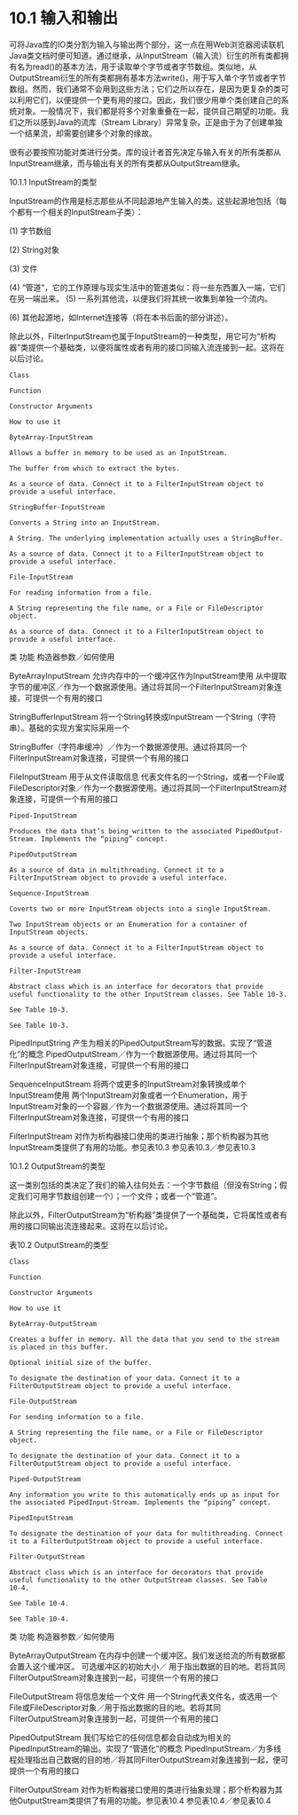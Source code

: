 # 10.1 输入和输出

可将Java库的IO类分割为输入与输出两个部分，这一点在用Web浏览器阅读联机Java类文档时便可知道。通过继承，从InputStream（输入流）衍生的所有类都拥有名为read()的基本方法，用于读取单个字节或者字节数组。类似地，从OutputStream衍生的所有类都拥有基本方法write()，用于写入单个字节或者字节数组。然而，我们通常不会用到这些方法；它们之所以存在，是因为更复杂的类可以利用它们，以便提供一个更有用的接口。因此，我们很少用单个类创建自己的系统对象。一般情况下，我们都是将多个对象重叠在一起，提供自己期望的功能。我们之所以感到Java的流库（Stream Library）异常复杂，正是由于为了创建单独一个结果流，却需要创建多个对象的缘故。

很有必要按照功能对类进行分类。库的设计者首先决定与输入有关的所有类都从InputStream继承，而与输出有关的所有类都从OutputStream继承。

10.1.1 InputStream的类型

InputStream的作用是标志那些从不同起源地产生输入的类。这些起源地包括（每个都有一个相关的InputStream子类）：

(1) 字节数组

(2) String对象

(3) 文件

(4) “管道”，它的工作原理与现实生活中的管道类似：将一些东西置入一端，它们在另一端出来。 (5) 一系列其他流，以便我们将其统一收集到单独一个流内。

(6) 其他起源地，如Internet连接等（将在本书后面的部分讲述）。

除此以外，FilterInputStream也属于InputStream的一种类型，用它可为“析构器”类提供一个基础类，以便将属性或者有用的接口同输入流连接到一起。这将在以后讨论。

```
Class

Function

Constructor Arguments

How to use it

ByteArray-InputStream

Allows a buffer in memory to be used as an InputStream.

The buffer from which to extract the bytes.

As a source of data. Connect it to a FilterInputStream object to provide a useful interface.

StringBuffer-InputStream

Converts a String into an InputStream.

A String. The underlying implementation actually uses a StringBuffer.

As a source of data. Connect it to a FilterInputStream object to provide a useful interface.

File-InputStream

For reading information from a file.

A String representing the file name, or a File or FileDescriptor object.

As a source of data. Connect it to a FilterInputStream object to provide a useful interface.
```

类 功能 构造器参数／如何使用

ByteArrayInputStream 允许内存中的一个缓冲区作为InputStream使用 从中提取字节的缓冲区／作为一个数据源使用。通过将其同一个FilterInputStream对象连接，可提供一个有用的接口

StringBufferInputStream 将一个String转换成InputStream 一个String（字符串）。基础的实现方案实际采用一个

StringBuffer（字符串缓冲）／作为一个数据源使用。通过将其同一个FilterInputStream对象连接，可提供一个有用的接口

FileInputStream 用于从文件读取信息 代表文件名的一个String，或者一个File或FileDescriptor对象／作为一个数据源使用。通过将其同一个FilterInputStream对象连接，可提供一个有用的接口

```
Piped-InputStream

Produces the data that’s being written to the associated PipedOutput-Stream. Implements the “piping” concept.

PipedOutputStream

As a source of data in multithreading. Connect it to a FilterInputStream object to provide a useful interface.

Sequence-InputStream

Coverts two or more InputStream objects into a single InputStream.

Two InputStream objects or an Enumeration for a container of InputStream objects.

As a source of data. Connect it to a FilterInputStream object to provide a useful interface.

Filter-InputStream

Abstract class which is an interface for decorators that provide useful functionality to the other InputStream classes. See Table 10-3.

See Table 10-3.

See Table 10-3.
```


PipedInputString 产生为相关的PipedOutputStream写的数据。实现了“管道化”的概念 PipedOutputStream／作为一个数据源使用。通过将其同一个FilterInputStream对象连接，可提供一个有用的接口

SequenceInputStream 将两个或更多的InputStream对象转换成单个InputStream使用 两个InputStream对象或者一个Enumeration，用于InputStream对象的一个容器／作为一个数据源使用。通过将其同一个FilterInputStream对象连接，可提供一个有用的接口

FilterInputStream 对作为析构器接口使用的类进行抽象；那个析构器为其他InputStream类提供了有用的功能。参见表10.3 参见表10.3／参见表10.3

10.1.2 OutputStream的类型

这一类别包括的类决定了我们的输入往何处去：一个字节数组（但没有String；假定我们可用字节数组创建一个）；一个文件；或者一个“管道”。

除此以外，FilterOutputStream为“析构器”类提供了一个基础类，它将属性或者有用的接口同输出流连接起来。这将在以后讨论。

表10.2 OutputStream的类型

```
Class

Function

Constructor Arguments

How to use it

ByteArray-OutputStream

Creates a buffer in memory. All the data that you send to the stream is placed in this buffer.

Optional initial size of the buffer.

To designate the destination of your data. Connect it to a FilterOutputStream object to provide a useful interface.

File-OutputStream

For sending information to a file.

A String representing the file name, or a File or FileDescriptor object.

To designate the destination of your data. Connect it to a FilterOutputStream object to provide a useful interface.

Piped-OutputStream

Any information you write to this automatically ends up as input for the associated PipedInput-Stream. Implements the “piping” concept.

PipedInputStream

To designate the destination of your data for multithreading. Connect it to a FilterOutputStream object to provide a useful interface.

Filter-OutputStream

Abstract class which is an interface for decorators that provide useful functionality to the other OutputStream classes. See Table 
10-4.

See Table 10-4.

See Table 10-4.
```

类 功能 构造器参数／如何使用

ByteArrayOutputStream 在内存中创建一个缓冲区。我们发送给流的所有数据都会置入这个缓冲区。 可选缓冲区的初始大小／
用于指出数据的目的地。若将其同FilterOutputStream对象连接到一起，可提供一个有用的接口

FileOutputStream 将信息发给一个文件 用一个String代表文件名，或选用一个File或FileDescriptor对象／用于指出数据的目的地。若将其同FilterOutputStream对象连接到一起，可提供一个有用的接口

PipedOutputStream 我们写给它的任何信息都会自动成为相关的PipedInputStream的输出。实现了“管道化”的概念 PipedInputStream／为多线程处理指出自己数据的目的地／将其同FilterOutputStream对象连接到一起，便可提供一个有用的接口

FilterOutputStream 对作为析构器接口使用的类进行抽象处理；那个析构器为其他OutputStream类提供了有用的功能。参见表10.4 参见表10.4／参见表10.4
